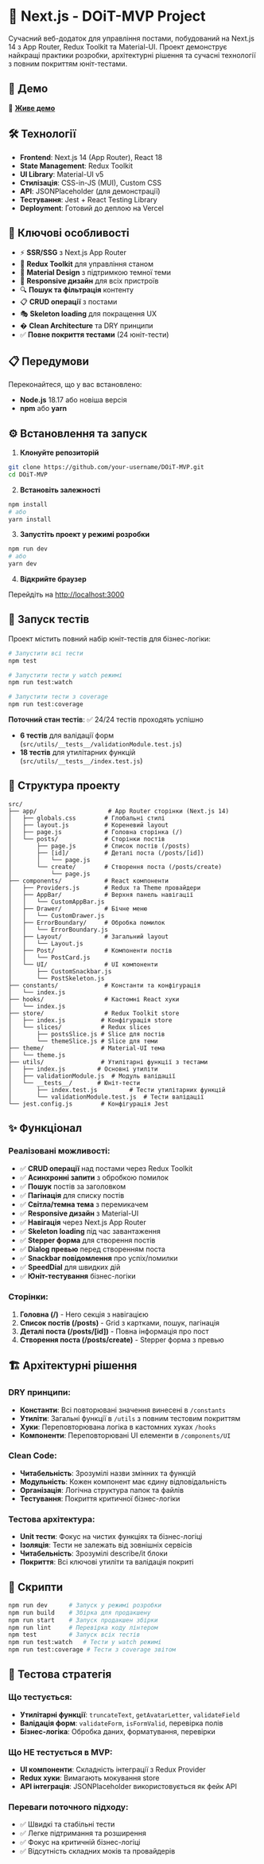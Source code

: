 # 📝 Next.js - DOiT-MVP Project

Сучасний веб-додаток для управління постами, побудований на Next.js 14 з App Router, Redux Toolkit та Material-UI. Проект демонструє найкращі практики розробки, архітектурні рішення та сучасні технології з повним покриттям юніт-тестами.

## 🚀 Демо

🔗 **[Живе демо](https://d-oi-t-mvp.vercel.app/)**

## 🛠 Технології

- **Frontend**: Next.js 14 (App Router), React 18
- **State Management**: Redux Toolkit
- **UI Library**: Material-UI v5
- **Стилізація**: CSS-in-JS (MUI), Custom CSS
- **API**: JSONPlaceholder (для демонстрації)
- **Тестування**: Jest + React Testing Library
- **Deployment**: Готовий до деплою на Vercel

## 🎯 Ключові особливості

- ⚡️ **SSR/SSG** з Next.js App Router
- 🔄 **Redux Toolkit** для управління станом
- 🎨 **Material Design** з підтримкою темної теми
- 📱 **Responsive дизайн** для всіх пристроїв
- 🔍 **Пошук та фільтрація** контенту
- 📋 **CRUD операції** з постами
- 🎭 **Skeleton loading** для покращення UX
- � **Clean Architecture** та DRY принципи
- ✅ **Повне покриття тестами** (24 юніт-тести)

## 📋 Передумови

Переконайтеся, що у вас встановлено:

- **Node.js** 18.17 або новіша версія
- **npm** або **yarn**

## ⚙️ Встановлення та запуск

1. **Клонуйте репозиторій**

```bash
git clone https://github.com/your-username/DOiT-MVP.git
cd DOiT-MVP
```

2. **Встановіть залежності**

```bash
npm install
# або
yarn install
```

3. **Запустіть проект у режимі розробки**

```bash
npm run dev
# або
yarn dev
```

4. **Відкрийте браузер**

Перейдіть на [http://localhost:3000](http://localhost:3000)

## 🧪 Запуск тестів

Проект містить повний набір юніт-тестів для бізнес-логіки:

```bash
# Запустити всі тести
npm test

# Запустити тести у watch режимі
npm run test:watch

# Запустити тести з coverage
npm run test:coverage
```

**Поточний стан тестів**: ✅ 24/24 тестів проходять успішно

- **6 тестів** для валідації форм (`src/utils/__tests__/validationModule.test.js`)
- **18 тестів** для утилітарних функцій (`src/utils/__tests__/index.test.js`)

## 📁 Структура проекту

```
src/
├── app/                    # App Router сторінки (Next.js 14)
│   ├── globals.css        # Глобальні стилі
│   ├── layout.js          # Кореневий layout
│   ├── page.js            # Головна сторінка (/)
│   └── posts/             # Сторінки постів
│       ├── page.js        # Список постів (/posts)
│       ├── [id]/          # Деталі поста (/posts/[id])
│       │   └── page.js
│       └── create/        # Створення поста (/posts/create)
│           └── page.js
├── components/            # React компоненти
│   ├── Providers.js       # Redux та Theme провайдери
│   ├── AppBar/            # Верхня панель навігації
│   │   └── CustomAppBar.js
│   ├── Drawer/            # Бічне меню
│   │   └── CustomDrawer.js
│   ├── ErrorBoundary/     # Обробка помилок
│   │   └── ErrorBoundary.js
│   ├── Layout/            # Загальний layout
│   │   └── Layout.js
│   ├── Post/              # Компоненти постів
│   │   └── PostCard.js
│   └── UI/                # UI компоненти
│       ├── CustomSnackbar.js
│       └── PostSkeleton.js
├── constants/             # Константи та конфігурація
│   └── index.js
├── hooks/                 # Кастомні React хуки
│   └── index.js
├── store/                 # Redux Toolkit store
│   ├── index.js          # Конфігурація store
│   └── slices/           # Redux slices
│       ├── postsSlice.js # Slice для постів
│       └── themeSlice.js # Slice для теми
├── theme/                # Material-UI тема
│   └── theme.js
├── utils/                # Утилітарні функції з тестами
│   ├── index.js         # Основні утиліти
│   ├── validationModule.js  # Модуль валідації
│   └── __tests__/       # Юніт-тести
│       ├── index.test.js         # Тести утилітарних функцій
│       └── validationModule.test.js  # Тести валідації
└── jest.config.js        # Конфігурація Jest
```

## ✨ Функціонал

### Реалізовані можливості:

- ✅ **CRUD операції** над постами через Redux Toolkit
- ✅ **Асинхронні запити** з обробкою помилок
- ✅ **Пошук** постів за заголовком
- ✅ **Пагінація** для списку постів
- ✅ **Світла/темна тема** з перемикачем
- ✅ **Responsive дизайн** з Material-UI
- ✅ **Навігація** через Next.js App Router
- ✅ **Skeleton loading** під час завантаження
- ✅ **Stepper форма** для створення постів
- ✅ **Dialog превью** перед створенням поста
- ✅ **Snackbar повідомлення** про успіх/помилки
- ✅ **SpeedDial** для швидких дій
- ✅ **Юніт-тестування** бізнес-логіки

### Сторінки:

1. **Головна (/)** - Hero секція з навігацією
2. **Список постів (/posts)** - Grid з картками, пошук, пагінація
3. **Деталі поста (/posts/[id])** - Повна інформація про пост
4. **Створення поста (/posts/create)** - Stepper форма з превью

## 🏗 Архітектурні рішення

### DRY принципи:

- **Константи**: Всі повторювані значення винесені в `/constants`
- **Утиліти**: Загальні функції в `/utils` з повним тестовим покриттям
- **Хуки**: Переповторювана логіка в кастомних хуках `/hooks`
- **Компоненти**: Переповторювані UI елементи в `/components/UI`

### Clean Code:

- **Читабельність**: Зрозумілі назви змінних та функцій
- **Модульність**: Кожен компонент має єдину відповідальність
- **Організація**: Логічна структура папок та файлів
- **Тестування**: Покриття критичної бізнес-логіки

### Тестова архітектура:

- **Unit тести**: Фокус на чистих функціях та бізнес-логіці
- **Ізоляція**: Тести не залежать від зовнішніх сервісів
- **Читабельність**: Зрозумілі describe/it блоки
- **Покриття**: Всі ключові утиліти та валідація покриті

## 🔧 Скрипти

```bash
npm run dev      # Запуск у режимі розробки
npm run build    # Збірка для продакшену
npm run start    # Запуск продакшен збірки
npm run lint     # Перевірка коду лінтером
npm test         # Запуск всіх тестів
npm run test:watch   # Тести у watch режимі
npm run test:coverage # Тести з coverage звітом
```

## 🧪 Тестова стратегія

### Що тестується:

- **Утилітарні функції**: `truncateText`, `getAvatarLetter`, `validateField`
- **Валідація форм**: `validateForm`, `isFormValid`, перевірка полів
- **Бізнес-логіка**: Обробка даних, форматування, перевірки

### Що НЕ тестується в MVP:

- **UI компоненти**: Складність інтеграції з Redux Provider
- **Redux хуки**: Вимагають мокування store
- **API інтеграція**: JSONPlaceholder використовується як фейк API

### Переваги поточного підходу:

- ✅ Швидкі та стабільні тести
- ✅ Легке підтримання та розширення
- ✅ Фокус на критичній бізнес-логіці
- ✅ Відсутність складних моків та провайдерів

